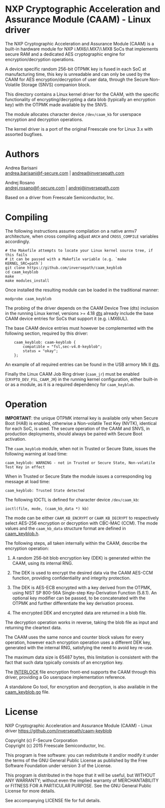 NXP Cryptographic Acceleration and Assurance Module (CAAM) - Linux driver
=========================================================================

The NXP Cryptographic Acceleration and Assurance Module (CAAM) is a built-in
hardware module for NXP i.MX6/i.MX7/i.MX8 SoCs that implements secure RAM and a
dedicated AES cryptographic engine for encryption/decryption operations.

A device specific random 256-bit OTPMK key is fused in each SoC at
manufacturing time, this key is unreadable and can only be used by the CAAM for
AES encryption/decryption of user data, through the Secure Non-Volatile Storage
(SNVS) companion block.

This directory contains a Linux kernel driver for the CAAM, with the specific
functionality of encrypting/decrypting a data blob (typically an encryption
key) with the OTPMK made available by the SNVS.

The module allocates character device `/dev/caam_kb` for userspace encryption
and decryption operations.

The kernel driver is a port of the original Freescale one for Linux 3.x with
assorted bugfixes.

Authors
=======

Andrea Barisani  
andrea.barisani@f-secure.com | andrea@inversepath.com  

Andrej Rosano  
andrej.rosano@f-secure.com   | andrej@inversepath.com  

Based on a driver from Freescale Semiconductor, Inc.

Compiling
=========

The following instructions assume compilation on a native armv7 architecture,
when cross compiling adjust `ARCH` and `CROSS_COMPILE` variables accordingly.

```
# the Makefile attempts to locate your Linux kernel source tree, if this fails
# it can be passed with a Makefile variable (e.g. `make KERNEL_SRC=path`)
git clone https://github.com/inversepath/caam_keyblob
cd caam_keyblob
make
make modules_install
```

Once installed the resulting module can be loaded in the traditional manner:

```
modprobe caam_keyblob
```

The probing of the driver depends on the CAAM Device Tree (dts) inclusion in
the running Linux kernel, versions >= 4.18
[dts](https://github.com/torvalds/linux/blob/v4.20/arch/arm/boot/dts/imx6ul.dtsi#L770-L798)
already include the base CAAM device entries for SoCs that support it (e.g. i.MX6UL).

The base CAAM device entries must however be complemented with the following
section, required by this driver:
```
	caam_keyblob: caam-keyblob {
		compatible = "fsl,sec-v4.0-keyblob";
		status = "okay";
	};
```

An example of all required entries can be found in the USB armory Mk II
[dts](https://github.com/inversepath/usbarmory/blob/master/software/kernel_conf/mark-two/imx6ul-usbarmory.dts).

Finally the Linux CAAM Job Ring driver (`caam_jr`) must be enabled
(`CRYPTO_DEV_FSL_CAAM_JR`) in the running kernel configuration, either built-in
or as a module, as it is a required dependency for `caam_keyblob`.

Operation
=========

**IMPORTANT**: the unique OTPMK internal key is available only when Secure Boot
(HAB) is enabled, otherwise a Non-volatile Test Key (NVTK), identical for each
SoC, is used. The secure operation of the CAAM and SNVS, in production
deployments, should always be paired with Secure Boot activation.

The `caam_keyblob` module, when not in Trusted or Secure State, issues the
following warning at load time:

```
caam_keyblob: WARNING - not in Trusted or Secure State, Non-volatile Test Key in effect
```

When in Trusted or Secure State the module issues a corresponding log message
at load time:

```
caam_keyblob: Trusted State detected
```

The following IOCTL is defined for character device `/dev/caam_kb`:

```
ioctl(file, mode, (caam_kb_data *) kb)
```

The mode can be either `CAAM_KB_ENCRYPT` or `CAAM_KB_DECRYPT` to respectively
select AES-256 encryption or decryption with CBC-MAC (CCM). The mode values and
the `caam_kb_data` structure format are defined in
[caam_keyblob.h](https://github.com/inversepath/caam-keyblob/blob/master/caam_keyblob.h).

The following steps, all taken internally within the CAAM, describe the
encryption operation:

  1. A random 256-bit blob encryption key (DEK) is generated within the CAAM,
     using its internal RNG.

  2. The DEK is used to encrypt the desired data via the CAAM AES-CCM function,
     providing confidentiality and integrity protection.

  3. The DEK is AES-ECB encrypted with a key derived from the OTPMK, using NIST
     SP 800-56A Single-step Key-Derivation Function (5.8.1). An optional key
     modifier can be passed, to be concatenated with the OTPMK and further
     differentiate the key derivation process.

  4. The encrypted DEK and encrypted data are returned in a blob file.

The decryption operation works in reverse, taking the blob file as input and
returning the cleartext data.

The CAAM uses the same nonce and counter block values for every operation,
however each encryption operation uses a different DEK key, generated with the
internal RNG, satisfying the need to avoid key re-use.

The maximum data size is 65487 bytes, this limitation is consistent with the
fact that such data typically consists of an encryption key.

The [INTERLOCK](https://github.com/inversepath/interlock) file encryption
front-end supports the CAAM through this driver, providing a Go userspace
implementation reference.

A standalone Go tool, for encryption and decryption, is also available in the
[caam_keyblob.go](https://github.com/inversepath/caam-keyblob/blob/master/caam_tool.go)
file.

License
=======

NXP Cryptographic Acceleration and Assurance Module (CAAM) - Linux driver
https://github.com/inversepath/caam-keyblob

Copyright (c) F-Secure Corporation  
Copyright (c) 2015 Freescale Semiconductor, Inc.

This program is free software: you can redistribute it and/or modify it under
the terms of the GNU General Public License as published by the Free Software
Foundation under version 3 of the License.

This program is distributed in the hope that it will be useful, but WITHOUT ANY
WARRANTY; without even the implied warranty of MERCHANTABILITY or FITNESS FOR A
PARTICULAR PURPOSE. See the GNU General Public License for more details.

See accompanying LICENSE file for full details.
